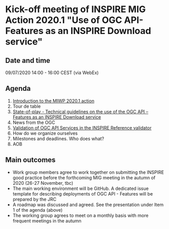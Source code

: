 # Kick-off meeting of INSPIRE MIG Action 2020.1 "Use of OGC API-Features as an INSPIRE Download service"

## Date and time
09/07/2020 14:00 - 16:00 CEST (via WebEx)

## Agenda

  1. [Introduction to the MIWP 2020.1 action](https://github.com/INSPIRE-MIF/gp-ogc-api-features/blob/master/action%202020.1/meetings/kick-off%2009072020/1_MIWP%202020.1%20OAPIF_INSPIRE.pdf)
  2. Tour de table
  3. [State-of-play - Technical guidelines on the use of the OGC API – Features as an
  INSPIRE Download service](https://github.com/INSPIRE-MIF/gp-ogc-api-features/blob/master/action%202020.1/meetings/kick-off%2009072020/2_MIWP_2020.1_20200709.pdf)
  4. News from the OGC
  5. [Validation of OGC API Services in the INSPIRE Reference validator](https://github.com/INSPIRE-MIF/gp-ogc-api-features/blob/master/action%202020.1/meetings/kick-off%2009072020/3_INSPIRE_Validator_OGC_APIs.pdf)
  6. How do we organize ourselves
  7. Milestones and deadlines. Who does what?
  8. AOB

## Main outcomes

 - Work group members agree to work together on submitting the INSPIRE good practice before the forthcoming MIG meeting in the autumn of 2020 (26-27 November, tbc)
 - The main working environment will be GitHub. A dedicated issue template for describing deployments of OGC API - Features will be prepared by the JRC
 - A roadmap was discussed and agreed. See the presentation under Item 1 of the agenda (above)
 - The working group agrees to meet on a monthly basis with more frequent meetings in the autumn


  
 



